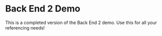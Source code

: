 # Back End 2 Demo

This is a completed version of the Back End 2 demo. Use this for all your referencing needs!